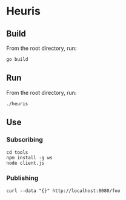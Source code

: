 # Heuris

## Build

From the root directory, run:

```
go build
```

## Run

From the root directory, run:

```
./heuris
```

## Use

### Subscribing

```
cd tools
npm install -g ws
node client.js
```

### Publishing

```
curl --data "{}" http://localhost:8080/foo
```
